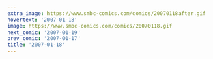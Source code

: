 ```yaml
---
extra_image: https://www.smbc-comics.com/comics/20070118after.gif
hovertext: '2007-01-18'
image: https://www.smbc-comics.com/comics/20070118.gif
next_comic: '2007-01-19'
prev_comic: '2007-01-17'
title: '2007-01-18'
---
```


